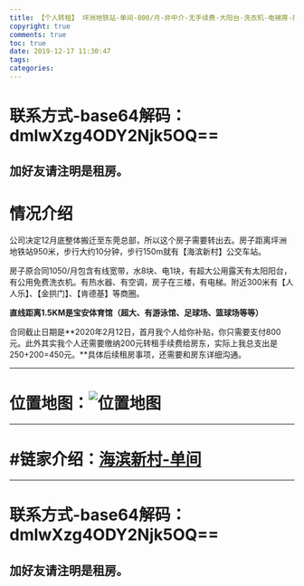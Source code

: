 ```yaml
---
title: 【个人转租】 坪洲地铁站-单间-800/月-非中介-无手续费-大阳台-洗衣机-电梯房-商超-深圳市宝安区西乡街道
copyright: true
comments: true
toc: true
date: 2019-12-17 11:30:47
tags:
categories:
---
```

# 联系方式-base64解码：dmlwXzg4ODY2Njk5OQ==

加好友请注明是租房。
-------

# 情况介绍

公司决定12月底整体搬迁至东莞总部，所以这个房子需要转出去。房子距离坪洲地铁站950米，步行大约10分钟，步行150m就有【海滨新村】公交车站。

房子原合同1050/月包含有线宽带，水8块、电1块，有超大公用露天有太阳阳台，有公用免费洗衣机。有热水器、有空调，房子在三楼，有电梯。附近300米有【人人乐】、【金拱门】、【肯德基】等商圈。  

**直线距离1.5KM是宝安体育馆（超大、有游泳馆、足球场、篮球场等等）**

合同截止日期是**2020年2月12日，首月我个人给你补贴，你只需要支付800元。此外其实我个人还需要缴纳200元转租手续费给房东，实际上我总支出是250+200=450元。**具体后续租房事项，还需要和房东详细沟通。

------------

# 位置地图：![位置地图](https://i.loli.net/2019/12/17/e7A6poW2My9ShGc.png)

-------

# **#链家介绍：**[海滨新村-单间](https://fast.v2ex.com/new/shenzhen)

-------

# 联系方式-base64解码：dmlwXzg4ODY2Njk5OQ==

加好友请注明是租房。
-------